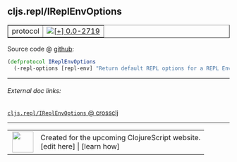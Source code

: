 ## cljs.repl/IReplEnvOptions



 <table border="1">
<tr>
<td>protocol</td>
<td><a href="https://github.com/cljsinfo/cljs-api-docs/tree/0.0-2719"><img valign="middle" alt="[+] 0.0-2719" title="Added in 0.0-2719" src="https://img.shields.io/badge/+-0.0--2719-lightgrey.svg"></a> </td>
</tr>
</table>









Source code @ [github](https://github.com/clojure/clojurescript/blob/r3153/src/clj/cljs/repl.clj#L103-L104):

```clj
(defprotocol IReplEnvOptions
  (-repl-options [repl-env] "Return default REPL options for a REPL Env"))
```

<!--
Repo - tag - source tree - lines:

 <pre>
clojurescript @ r3153
└── src
    └── clj
        └── cljs
            └── <ins>[repl.clj:103-104](https://github.com/clojure/clojurescript/blob/r3153/src/clj/cljs/repl.clj#L103-L104)</ins>
</pre>

-->

---



###### External doc links:

[`cljs.repl/IReplEnvOptions` @ crossclj](http://crossclj.info/fun/cljs.repl/IReplEnvOptions.html)<br>

---

 <table>
<tr><td>
<img valign="middle" align="right" width="48px" src="http://i.imgur.com/Hi20huC.png">
</td><td>
Created for the upcoming ClojureScript website.<br>
[edit here] | [learn how]
</td></tr></table>

[edit here]:https://github.com/cljsinfo/cljs-api-docs/blob/master/cljsdoc/cljs.repl/IReplEnvOptions.cljsdoc
[learn how]:https://github.com/cljsinfo/cljs-api-docs/wiki/cljsdoc-files

<!--

This information was too distracting to show to readers, but I'll leave it
commented here since it is helpful to:

- pretty-print the data used to generate this document
- and show how to retrieve that data



The API data for this symbol:

```clj
{:ns "cljs.repl",
 :name "IReplEnvOptions",
 :type "protocol",
 :full-name-encode "cljs.repl/IReplEnvOptions",
 :source {:code "(defprotocol IReplEnvOptions\n  (-repl-options [repl-env] \"Return default REPL options for a REPL Env\"))",
          :title "Source code",
          :repo "clojurescript",
          :tag "r3153",
          :filename "src/clj/cljs/repl.clj",
          :lines [103 104]},
 :methods [{:name "-repl-options",
            :signature ["[repl-env]"],
            :docstring "Return default REPL options for a REPL Env"}],
 :full-name "cljs.repl/IReplEnvOptions",
 :history [["+" "0.0-2719"]]}

```

Retrieve the API data for this symbol:

```clj
;; from Clojure REPL
(require '[clojure.edn :as edn])
(-> (slurp "https://raw.githubusercontent.com/cljsinfo/cljs-api-docs/catalog/cljs-api.edn")
    (edn/read-string)
    (get-in [:symbols "cljs.repl/IReplEnvOptions"]))
```

-->
